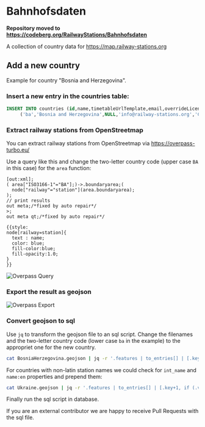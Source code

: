 # Bahnhofsdaten

**Repository moved to https://codeberg.org/RailwayStations/Bahnhofsdaten**

A collection of country data for https://map.railway-stations.org

## Add a new country

Example for country "Bosnia and Herzegovina".

### Insert a new entry in the countries table:

```sql
INSERT INTO countries (id,name,timetableUrlTemplate,email,overrideLicense,active) VALUES
	 ('ba','Bosnia and Herzegovina',NULL,'info@railway-stations.org','CC_BY_NC_40_INT',1);

```

### Extract railway stations from OpenStreetmap

You can extract railway stations from OpenStreetmap via https://overpass-turbo.eu/

Use a query like this and change the two-letter country code (upper case `BA` in this case) for the `area` function:

```
[out:xml];
( area["ISO3166-1"="BA"];)->.boundaryarea;(
  node["railway"="station"](area.boundaryarea);
);
// print results
out meta;/*fixed by auto repair*/
>;
out meta qt;/*fixed by auto repair*/

{{style:
node[railway=station]{ 
  text : name;
  color: blue;
  fill-color:blue;
  fill-opacity:1.0;
}
}}
```

![Overpass Query](overpass-query.png)

### Export the result as geojson

![Overpass Export](overpass-export.png)

### Convert geojson to sql

Use `jq` to transform the geojson file to an sql script. Change the filenames and the two-letter country code (lower case `ba` in the example) to the appropriet one for the new country.

```bash
cat BosniaHerzegovina.geojson | jq -r '.features | to_entries[] | [.key+1, .value.properties.name, .value.geometry.coordinates[0], .value.geometry.coordinates[1]] | @text "insert into stations (countryCode, id, title, lat, lon) values ('"'"'ba'"'"', '"'"'\(.[0])'"'"', '"'"'\(.[1])'"'"', \(.[3]), \(.[2]));"' > BosniaHerzegovina.sql

```

For countries with non-latin station names we could check for `int_name` and `name:en` properties and prepend them:

```bash
cat Ukraine.geojson | jq -r '.features | to_entries[] | [.key+1, if (.value.properties.int_name != null) then .value.properties.int_name + " (" + .value.properties.name + ")" elif (.value.properties.["name:en"] != null) then .value.properties.["name:en"] + " (" + .value.properties.name + ")" else .value.properties.name end, .value.geometry.coordinates[0], .value.geometry.coordinates[1]] | @text "insert into stations (countryCode, id, title, lat, lon) values ('"'"'ua'"'"', '"'"'\(.[0])'"'"', '"'"'\(.[1])'"'"', \(.[3]), \(.[2]));"' > Ukraine.sql

```

Finally run the sql script in database.

If you are an external contributor we are happy to receive Pull Requests with the sql file.
